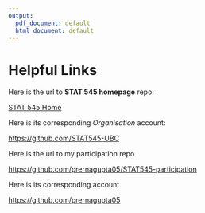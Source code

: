 ```yaml
---
output:
  pdf_document: default
  html_document: default
---
```

# Helpful Links


Here is the url to __STAT 545 homepage__ repo:

[STAT 545 Home](https://github.com/STAT545-UBC/STAT545-home)

Here is its corresponding _Organisation_ account:

https://github.com/STAT545-UBC

Here is the url to my participation repo

https://github.com/prernagupta05/STAT545-participation

Here is its corresponding account

https://github.com/prernagupta05
